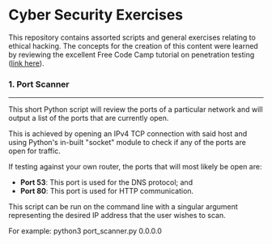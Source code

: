 # Cyber Security Exercises
This repository contains assorted scripts and general exercises relating to ethical hacking. 
The concepts for the creation of this content were learned by reviewing the excellent Free Code Camp tutorial on penetration testing ([link here](https://www.youtube.com/watch?v=3Kq1MIfTWCE&t=14807s)).

### 1. Port Scanner
---
This short Python script will review the ports of a particular network and will output a list of the ports that are currently open. 

This is achieved by opening an IPv4 TCP connection with said host and using Python's in-built "socket" module to check if any of the ports are open for traffic. 

If testing against your own router, the ports that will most likely be open are:
* **Port 53**: This port is used for the DNS protocol; and
* **Port 80**: This port is used for HTTP communication. 

This script can be run on the command line with a singular argument representing the desired IP address that the user wishes to scan. 

For example: python3 port_scanner.py 0.0.0.0
